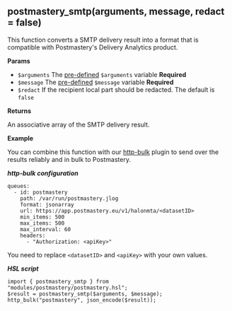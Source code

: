 ## postmastery_smtp(arguments, message, redact = false)
This function converts a SMTP delivery result into a format that is compatible with Postmastery's Delivery Analytics product.

**Params**

- `$arguments` The [pre-defined](https://docs.halon.io/hsl/postdelivery.html#v-z1) `$arguments` variable **Required**
- `$message` The [pre-defined](https://docs.halon.io/hsl/postdelivery.html#v-m1) `$message` variable **Required**
- `$redact` If the recipient local part should be redacted. The default is `false`

**Returns**

An associative array of the SMTP delivery result.

**Example**

You can combine this function with our [http-bulk](https://github.com/halon-extras/http-bulk) plugin to send over the results reliably and in bulk to Postmastery.

***http-bulk configuration***

```
queues:
  - id: postmastery
    path: /var/run/postmastery.jlog
    format: jsonarray
    url: https://app.postmastery.eu/v1/halonmta/<datasetID>
    min_items: 500
    max_items: 500
    max_interval: 60
    headers:
      - "Authorization: <apiKey>"
```

You need to replace `<datasetID>` and `<apiKey>` with your own values.

***HSL script***

```
import { postmastery_smtp } from "modules/postmastery/postmastery.hsl";
$result = postmastery_smtp($arguments, $message);
http_bulk("postmastery", json_encode($result));
```